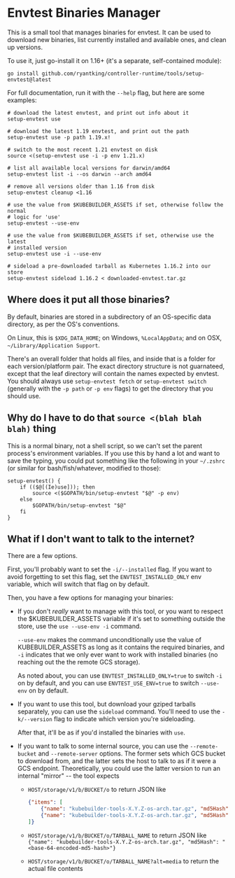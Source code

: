 # Envtest Binaries Manager

This is a small tool that manages binaries for envtest. It can be used to
download new binaries, list currently installed and available ones, and
clean up versions.

To use it, just go-install it on 1.16+ (it's a separate, self-contained
module):

```shell
go install github.com/ryantking/controller-runtime/tools/setup-envtest@latest
```

For full documentation, run it with the `--help` flag, but here are some
examples:

```shell
# download the latest envtest, and print out info about it
setup-envtest use

# download the latest 1.19 envtest, and print out the path
setup-envtest use -p path 1.19.x!

# switch to the most recent 1.21 envtest on disk
source <(setup-envtest use -i -p env 1.21.x)

# list all available local versions for darwin/amd64
setup-envtest list -i --os darwin --arch amd64

# remove all versions older than 1.16 from disk
setup-envtest cleanup <1.16

# use the value from $KUBEBUILDER_ASSETS if set, otherwise follow the normal
# logic for 'use'
setup-envtest --use-env

# use the value from $KUBEBUILDER_ASSETS if set, otherwise use the latest
# installed version
setup-envtest use -i --use-env

# sideload a pre-downloaded tarball as Kubernetes 1.16.2 into our store
setup-envtest sideload 1.16.2 < downloaded-envtest.tar.gz
```

## Where does it put all those binaries?

By default, binaries are stored in a subdirectory of an OS-specific data
directory, as per the OS's conventions. 

On Linux, this is `$XDG_DATA_HOME`; on Windows, `%LocalAppData`; and on
OSX, `~/Library/Application Support`.

There's an overall folder that holds all files, and inside that is
a folder for each version/platform pair.  The exact directory structure is
not guarnateed, except that the leaf directory will contain the names
expected by envtest.  You should always use `setup-envtest fetch` or
`setup-envtest switch` (generally with the `-p path` or `-p env` flags) to
get the directory that you should use.

## Why do I have to do that `source <(blah blah blah)` thing

This is a normal binary, not a shell script, so we can't set the parent
process's environment variables.  If you use this by hand a lot and want
to save the typing, you could put something like the following in your
`~/.zshrc` (or similar for bash/fish/whatever, modified to those):

```shell
setup-envtest() {
    if (($@[(Ie)use])); then
        source <($GOPATH/bin/setup-envtest "$@" -p env)
    else
        $GOPATH/bin/setup-envtest "$@"
    fi
}
```

## What if I don't want to talk to the internet?

There are a few options.

First, you'll probably want to set the `-i/--installed` flag. If you want
to avoid forgetting to set this flag, set  the `ENVTEST_INSTALLED_ONLY`
env variable, which will switch that flag on by default.

Then, you have a few options for managing your binaries:

- If you don't *really* want to manage with this tool, or you want to
  respect the $KUBEBUILDER_ASSETS variable if it's set to something
  outside the store, use the `use --use-env -i` command.

  `--use-env` makes the command unconditionally use the value of
  KUBEBUILDER_ASSETS as long as it contains the required binaries, and
  `-i` indicates that we only ever want to work with installed binaries
  (no reaching out the the remote GCS storage).

  As noted about, you can use `ENVTEST_INSTALLED_ONLY=true` to switch `-i`
  on by default, and you can use `ENVTEST_USE_ENV=true` to switch
  `--use-env` on by default.

- If you want to use this tool, but download your gziped tarballs
  separately, you can use the `sideload` command.  You'll need to use the
  `-k/--version` flag to indicate which version you're sideloading.

  After that, it'll be as if you'd installed the binaries with `use`.

- If you want to talk to some internal source, you can use the
  `--remote-bucket` and `--remote-server` options.  The former sets which
  GCS bucket to download from, and the latter sets the host to talk to as
  if it were a GCS endpoint. Theoretically, you could use the latter
  version to run an internal "mirror" -- the tool expects

  - `HOST/storage/v1/b/BUCKET/o` to return JSON like

    ```json
    {"items": [
        {"name": "kubebuilder-tools-X.Y.Z-os-arch.tar.gz", "md5Hash": "<base-64-encoded-md5-hash>"},
        {"name": "kubebuilder-tools-X.Y.Z-os-arch.tar.gz", "md5Hash": "<base-64-encoded-md5-hash>"},
    ]}
    ```

  - `HOST/storage/v1/b/BUCKET/o/TARBALL_NAME` to return JSON like
    `{"name": "kubebuilder-tools-X.Y.Z-os-arch.tar.gz", "md5Hash": "<base-64-encoded-md5-hash>"}`

  - `HOST/storage/v1/b/BUCKET/o/TARBALL_NAME?alt=media` to return the
    actual file contents
